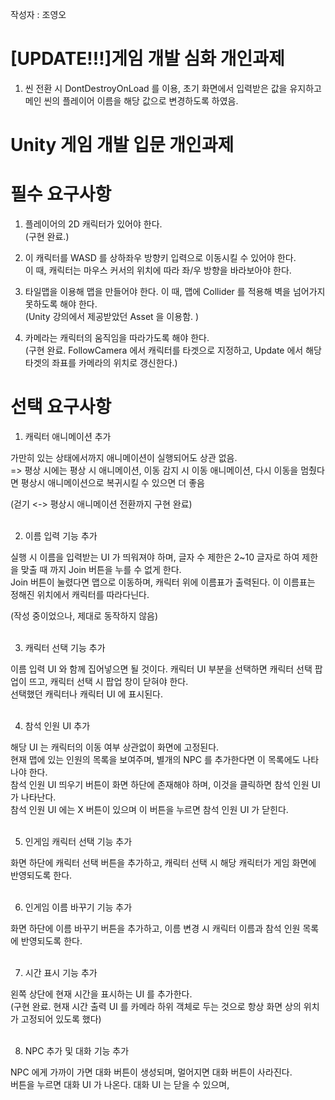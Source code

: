 작성자 : 조영오
# [UPDATE!!!]게임 개발 심화 개인과제

1. 씬 전환 시 DontDestroyOnLoad 를 이용, 초기 화면에서 입력받은 값을 유지하고</br>
   메인 씬의 플레이어 이름을 해당 값으로 변경하도록 하였음.</br>
#
# Unity 게임 개발 입문 개인과제
# 필수 요구사항

1. 플레이어의 2D 캐릭터가 있어야 한다.</br>
(구현 완료.)

2. 이 캐릭터를 WASD 를 상하좌우 방향키 입력으로 이동시킬 수 있어야 한다.</br>
이 때, 캐릭터는 마우스 커서의 위치에 따라 좌/우 방향을 바라보아야 한다.</br>

3. 타일맵을 이용해 맵을 만들어야 한다.
이 때, 맵에 Collider 를 적용해 벽을 넘어가지 못하도록 해야 한다.</br>
(Unity 강의에서 제공받았던 Asset 을 이용함. )

4. 카메라는 캐릭터의 움직임을 따라가도록 해야 한다.</br>
(구현 완료. FollowCamera 에서 캐릭터를 타겟으로 지정하고, Update 에서 해당 타겟의 좌표를 카메라의 위치로 갱신한다.)

# 선택 요구사항

1. 캐릭터 애니메이션 추가

가만히 있는 상태에서까지 애니메이션이 실행되어도 상관 없음.</br> 
=> 평상 시에는 평상 시 애니메이션, 이동 감지 시 이동 애니메이션, 다시 이동을 멈췄다면 평상시 애니메이션으로 복귀시킬 수 있으면 더 좋음</br>

(걷기 <-> 평상시 애니메이션 전환까지 구현 완료)</br></br>


2. 이름 입력 기능 추가

실행 시 이름을 입력받는 UI 가 띄워져야 하며, 글자 수 제한은 2~10 글자로 하여 제한을 맞출 때 까지 Join 버튼을 누를 수 없게 한다.</br>
Join 버튼이 눌렸다면 맵으로 이동하며, 캐릭터 위에 이름표가 출력된다. 이 이름표는 정해진 위치에서 캐릭터를 따라다닌다.</br>

(작성 중이었으나, 제대로 동작하지 않음)</br></br>


3. 캐릭터 선택 기능 추가

이름 입력 UI 와 함께 집어넣으면 될 것이다. 캐릭터 UI 부분을 선택하면 캐릭터 선택 팝업이 뜨고, 캐릭터 선택 시 팝업 창이 닫혀야 한다.</br>
선택했던 캐릭터나 캐릭터 UI 에 표시된다.</br></br>


4. 참석 인원 UI 추가

해당 UI 는 캐릭터의 이동 여부 상관없이 화면에 고정된다. </br>
현재 맵에 있는 인원의 목록을 보여주며, 별개의 NPC 를 추가한다면 이 목록에도 나타나야 한다.</br>
참석 인원 UI 띄우기 버튼이 화면 하단에 존재해야 하며, 이것을 클릭하면 참석 인원 UI 가 나타난다. </br>
참석 인원 UI 에는 X 버튼이 있으며 이 버튼을 누르면 참석 인원 UI 가 닫힌다.</br></br>


5. 인게임 캐릭터 선택 기능 추가

화면 하단에 캐릭터 선택 버튼을 추가하고, 캐릭터 선택 시 해당 캐릭터가 게임 화면에 반영되도록 한다.</br></br>


6. 인게임 이름 바꾸기 기능 추가

화면 하단에 이름 바꾸기 버튼을 추가하고, 이름 변경 시 캐릭터 이름과 참석 인원 목록에 반영되도록 한다.</br></br>


7. 시간 표시 기능 추가

왼쪽 상단에 현재 시간을 표시하는 UI 를 추가한다.</br>
(구현 완료. 현재 시간 출력 UI 를 카메라 하위 객체로 두는 것으로 항상 화면 상의 위치가 고정되어 있도록 했다)</br></br>


8. NPC 추가 및 대화 기능 추가

NPC 에게 가까이 가면 대화 버튼이 생성되며, 멀어지면 대화 버튼이 사라진다. </br>
버튼을 누르면 대화 UI 가 나온다. 대화 UI 는 닫을 수 있으며, 




